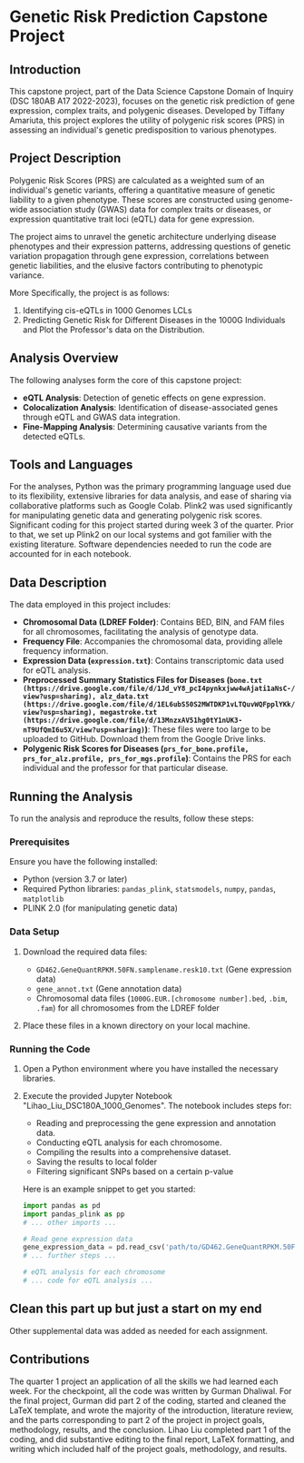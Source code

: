 # Genetic Risk Prediction Capstone Project

## Introduction

This capstone project, part of the Data Science Capstone Domain of Inquiry (DSC 180AB A17 2022-2023), focuses on the genetic risk prediction of gene expression, complex traits, and polygenic diseases. Developed by Tiffany Amariuta, this project explores the utility of polygenic risk scores (PRS) in assessing an individual's genetic predisposition to various phenotypes.

## Project Description

Polygenic Risk Scores (PRS) are calculated as a weighted sum of an individual's genetic variants, offering a quantitative measure of genetic liability to a given phenotype. These scores are constructed using genome-wide association study (GWAS) data for complex traits or diseases, or expression quantitative trait loci (eQTL) data for gene expression.

The project aims to unravel the genetic architecture underlying disease phenotypes and their expression patterns, addressing questions of genetic variation propagation through gene expression, correlations between genetic liabilities, and the elusive factors contributing to phenotypic variance.

More Specifically, the project is as follows: 
1. Identifying cis-eQTLs in 1000 Genomes LCLs
2. Predicting Genetic Risk for Different Diseases in the 1000G Individuals and Plot the Professor's data on the Distribution. 


## Analysis Overview

The following analyses form the core of this capstone project:

- **eQTL Analysis**: Detection of genetic effects on gene expression.
- **Colocalization Analysis**: Identification of disease-associated genes through eQTL and GWAS data integration.
- **Fine-Mapping Analysis**: Determining causative variants from the detected eQTLs.

## Tools and Languages

For the analyses, Python was the primary programming language used due to its flexibility, extensive libraries for data analysis, and ease of sharing via collaborative platforms such as Google Colab.
Plink2 was used significantly for manipulating genetic data and generating polygenic risk scores. Significant coding for this project started during week 3 of the quarter. Prior to that, we set up 
Plink2 on our local systems and got familier with the existing literature. Software dependencies needed to run the code are accounted for in each notebook.

## Data Description

The data employed in this project includes:

- **Chromosomal Data (LDREF Folder)**: Contains BED, BIN, and FAM files for all chromosomes, facilitating the analysis of genotype data.
- **Frequency File**: Accompanies the chromosomal data, providing allele frequency information.
- **Expression Data (`expression.txt`)**: Contains transcriptomic data used for eQTL analysis.
- **Preprocessed Summary Statistics Files for Diseases (`bone.txt (https://drive.google.com/file/d/1Jd_vY8_pcI4pynkxjww4wAjati1aNsC-/view?usp=sharing), alz_data.txt (https://drive.google.com/file/d/1EL6ubS50S2MWTDKP1vLTQuvWQFpplYKk/view?usp=sharing), megastroke.txt (https://drive.google.com/file/d/13MnzxAV51hg0tY1nUK3-nT9UfQmI6u5X/view?usp=sharing)`)**: These files were too large to be uploaded to GitHub. Download them from the Google Drive links. 
- **Polygenic Risk Scores for Diseases (`prs_for_bone.profile, prs_for_alz.profile, prs_for_mgs.profile`)**: Contains the PRS for each individual and the professor for that particular disease. 
## Running the Analysis

To run the analysis and reproduce the results, follow these steps:

### Prerequisites

Ensure you have the following installed:
- Python (version 3.7 or later)
- Required Python libraries: `pandas_plink`, `statsmodels`, `numpy`, `pandas`, `matplotlib`
- PLINK 2.0 (for manipulating genetic data)

### Data Setup

1. Download the required data files:
   - `GD462.GeneQuantRPKM.50FN.samplename.resk10.txt` (Gene expression data)
   - `gene_annot.txt` (Gene annotation data)
   - Chromosomal data files (`1000G.EUR.[chromosome number].bed`, `.bim`, `.fam`) for all chromosomes from the LDREF folder

2. Place these files in a known directory on your local machine.

### Running the Code

1. Open a Python environment where you have installed the necessary libraries.

2. Execute the provided Jupyter Notebook "Lihao_Liu_DSC180A_1000_Genomes". The notebook includes steps for:
   - Reading and preprocessing the gene expression and annotation data.
   - Conducting eQTL analysis for each chromosome.
   - Compiling the results into a comprehensive dataset.
   - Saving the results to local folder
   - Filtering significant SNPs based on a certain p-value

   Here is an example snippet to get you started:
   
   ```python
   import pandas as pd
   import pandas_plink as pp
   # ... other imports ...

   # Read gene expression data
   gene_expression_data = pd.read_csv('path/to/GD462.GeneQuantRPKM.50FN.samplename.resk10.txt', delimiter='\t')
   # ... further steps ...

   # eQTL analysis for each chromosome
   # ... code for eQTL analysis ...

## Clean this part up but just a start on my end


Other supplemental data was added as needed for each assignment. 

## Contributions

The quarter 1 project an application of all the skills we had learned each week. For the checkpoint, all the code was written by Gurman Dhaliwal. For the final project, Gurman did part 2 of the coding, started and cleaned the LaTeX template, and wrote the majority of the introduction, literature review, and the parts corresponding to part 2 of the project in project goals, methodology, results, and the conclusion. Lihao Liu completed part 1 of the coding, and did substantive editing to the final report, LaTeX formatting, and writing which included half of the project goals, methodology, and results. 
